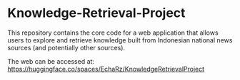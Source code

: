 # Knowledge-Retrieval-Project
This repository contains the core code for a web application that allows users to explore and retrieve knowledge built from Indonesian national news sources (and potentially other sources).

The web can be accessed at: https://huggingface.co/spaces/EchaRz/KnowledgeRetrievalProject 
